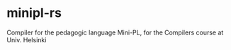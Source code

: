 # minipl-rs
Compiler for the pedagogic language Mini-PL, for the Compilers course at Univ. Helsinki
